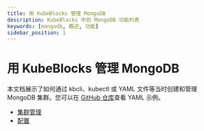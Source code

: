 ```yaml
---
title: 用 KubeBlocks 管理 MongoDB
description: KubeBlocks 中的 MongoDB 功能列表
keywords: [mongodb, 概述, 功能]
sidebar_position: 1
---
```


# 用 KubeBlocks 管理 MongoDB

本文档展示了如何通过 kbcli、kubectl 或 YAML 文件等当时创建和管理 MongoDB 集群。您可以在 [GitHub 仓库](https://github.com/apecloud/kubeblocks-addons/tree/release-0.9/examples/mongodb)查看 YAML 示例。

* [集群管理](./../kubeblocks-for-mongodb/cluster-management/create-and-connect-to-a-mongodb-cluster.md)
* [配置](./../kubeblocks-for-mongodb/configuration/configure-cluster-parameters.md)
